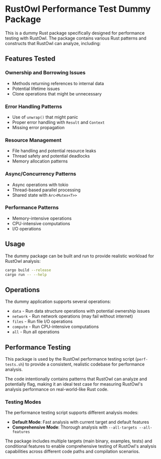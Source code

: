 # RustOwl Performance Test Dummy Package

This is a dummy Rust package specifically designed for performance testing with RustOwl. The package contains various Rust patterns and constructs that RustOwl can analyze, including:

## Features Tested

### Ownership and Borrowing Issues

- Methods returning references to internal data
- Potential lifetime issues
- Clone operations that might be unnecessary

### Error Handling Patterns

- Use of `unwrap()` that might panic
- Proper error handling with `Result` and `Context`
- Missing error propagation

### Resource Management

- File handling and potential resource leaks
- Thread safety and potential deadlocks
- Memory allocation patterns

### Async/Concurrency Patterns

- Async operations with tokio
- Thread-based parallel processing
- Shared state with `Arc<Mutex<T>>`

### Performance Patterns

- Memory-intensive operations
- CPU-intensive computations
- I/O operations

## Usage

The dummy package can be built and run to provide realistic workload for RustOwl analysis:

```bash
cargo build --release
cargo run -- --help
```

## Operations

The dummy application supports several operations:

- `data` - Run data structure operations with potential ownership issues
- `network` - Run network operations (may fail without internet)
- `files` - Run file I/O operations
- `compute` - Run CPU-intensive computations
- `all` - Run all operations

## Performance Testing

This package is used by the RustOwl performance testing script (`perf-tests.sh`) to provide a consistent, realistic codebase for performance analysis.

The code intentionally contains patterns that RustOwl can analyze and potentially flag, making it an ideal test case for measuring RustOwl's analysis performance on real-world-like Rust code.

### Testing Modes

The performance testing script supports different analysis modes:

- **Default Mode**: Fast analysis with current target and default features
- **Comprehensive Mode**: Thorough analysis with `--all-targets --all-features`

The package includes multiple targets (main binary, examples, tests) and conditional features to enable comprehensive testing of RustOwl's analysis capabilities across different code paths and compilation scenarios.
